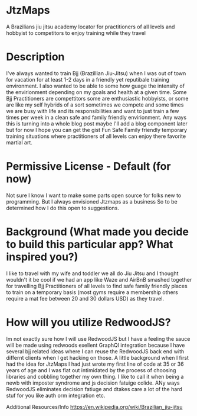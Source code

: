 # JtzMaps
A Brazilians jiu jitsu academy locator for practitioners of all levels and hobbyist to competitors  to enjoy training while they travel





# Description
I've always wanted to train Bjj (Brazillian Jiu-Jitsu) 
when I was out of town for vacation 
for at least 1-2 days in a friendly 
yet reputibale training environment.
I also wanted to be able to some how guage the 
intensity of the envirionment depending on my goals and health 
at a given time. Some Bjj Practitioners are compettitors some are enthusiastic hobbyists, or some are like my self 
hybrids of a sort sometimes we compete and some times we are busy with life and its responsibilities and want to 
just train a few times per week in a clean safe and family friendly envirionment.
Any ways this is turning into a whole blog post maybe I'll add a blog component later but for now I hope you can get the gist
Fun Safe Family friendly temporary training situations where practitioners of all levels can enjoy there favorite martial art.  

# Permissive License - Default (for now)
Not sure I know I want to make some parts open source for folks new to programming. But I always envisioned Jtzmaps as a business So to be determined how I do this open to suggestions.


# Background (What made you decide to build this particular app? What inspired you?)
I like to travel with my wife and toddler we all do Jiu Jitsu and 
I thought wouldn't it be cool if we had an app like Waze and AirBnB smashed together for travelling Bjj Practitioners of all levels 
to find safe family friendly places to train on a temporary basis
(most gyms require a membership  others require a mat fee between 20 and 30 dollars USD) as they travel. 


# How will you utilize RedwoodJS?
Im not exactly sure how I will use RedwoodJS but I have a feeling the sauce will be made using redwoods exellent GraphQl integration
because I have several bjj related ideas where I can reuse the RedwoodJS back end with differnt clients when I get hacking on those.
A little background when I first had the idea for JtzMaps I had just wrote my first line of code at 35 or 36 years of age and I was flat out intimidated 
by the process of choosing libraries and cobbling together my own thing. I like to call it when being a newb with imposter syndrome and js decision fatuige colide.
ANy ways RedwoodJS eliminates decision fatiuge and dtakes care a lot of the hard stuf for you like auth orm integration etc.





Additional Resources/Info
https://en.wikipedia.org/wiki/Brazilian_jiu-jitsu

